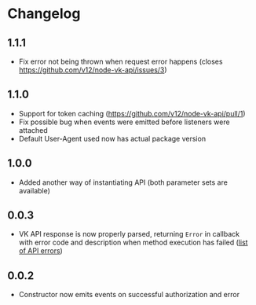 # Changelog

## 1.1.1
* Fix error not being thrown when request error happens (closes https://github.com/v12/node-vk-api/issues/3)

## 1.1.0
* Support for token caching (https://github.com/v12/node-vk-api/pull/1)
* Fix possible bug when events were emitted before listeners were attached
* Default User-Agent used now has actual package version

## 1.0.0
* Added another way of instantiating API (both parameter sets are available)

## 0.0.3 
* VK API response is now properly parsed, returning `Error` in callback with error code and description when method execution has failed ([list of API errors](https://vk.com/dev/errors))

## 0.0.2 
* Constructor now emits events on successful authorization and error